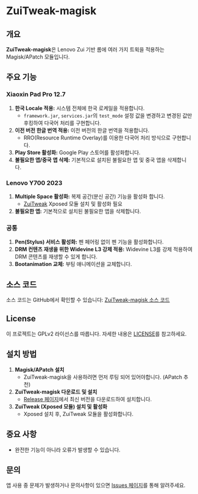 # ZuiTweak-magisk

## 개요
**ZuiTweak-magisk**은 Lenovo Zui 기반 롬에 여러 가지 트윅을 적용하는 Magisk/APatch 모듈입니다.

## 주요 기능
### Xiaoxin Pad Pro 12.7
1. **한국 Locale 적용:** 시스템 전체에 한국 로케일을 적용합니다.
   - `framework.jar`, `services.jar`의 `test_mode` 설정 값을 변경하고 변경된 값만 후킹하여 다국어 처리를 구현합니다.
2. **이전 버전 한글 번역 적용:** 이전 버전의 한글 번역을 적용합니다.
   - RRO(Resource Runtime Overlay)를 이용한 다국어 처리 방식으로 구현합니다.
3. **Play Store 활성화:** Google Play 스토어를 활성화합니다.
4. **불필요한 앱/중국 앱 삭제:** 기본적으로 설치된 불필요한 앱 및 중국 앱을 삭제합니다.

### Lenovo Y700 2023
1. **Multiple Space 활성화:** 복제 공간(분신 공간) 기능을 활성화 합니다.
   - [ZuiTweak](https://github.com/forumi0721/ZuiTweak) Xposed 모듈 설치 및 활성화 필요
2. **불필요한 앱:** 기본적으로 설치된 불필요한 앱을 삭제합니다.

### 공통
1. **Pen(Stylus) 서비스 활성화:** 펜 페어링 없이 펜 기능을 활성화합니다.
2. **DRM 컨텐츠 재생을 위한 Widevine L3 강제 적용:** Widevine L3를 강제 적용하여 DRM 콘텐츠를 재생할 수 있게 합니다.
3. **Bootanimation 교체:** 부팅 애니메이션을 교체합니다.

## 소스 코드
소스 코드는 GitHub에서 확인할 수 있습니다: [ZuiTweak-magisk 소스 코드](https://github.com/forumi0721/ZuiTweak-magisk)

## License
이 프로젝트는 GPLv2 라이선스를 따릅니다. 자세한 내용은 [LICENSE](https://github.com/forumi0721/ZuiTweak-magisk/blob/main/LICENSE)를 참고하세요.

## 설치 방법
1. **Magisk/APatch 설치**
   - ZuiTweak-magisk을 사용하려면 먼저 루팅 되어 있어야합니다. (APatch 추천)
2. **ZuiTweak-magisk 다운로드 및 설치**
   - [Release 페이지](https://github.com/forumi0721/ZuiTweak-magisk/releases)에서 최신 버전을 다운로드하여 설치합니다.
3. **ZuiTweak (Xposed 모듈) 설치 및 활성화**
   - Xposed 설치 후, ZuiTweak 모듈을 활성화합니다.

## 중요 사항
- 완전한 기능이 아니라 오류가 발생할 수 있습니다.

## 문의
앱 사용 중 문제가 발생하거나 문의사항이 있으면 [Issues 페이지](https://github.com/forumi0721/ZuiTweak-magisk/issues)를 통해 알려주세요.

